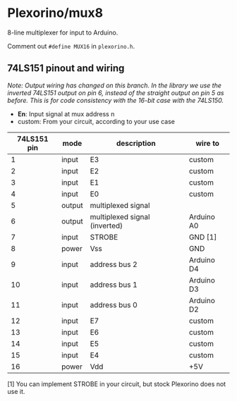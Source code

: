 # Plexorino/mux8

8-line multiplexer for input to Arduino.

Comment out `#define MUX16` in `plexorino.h`.

## 74LS151 pinout and wiring

*Note: Output wiring has changed on this branch. In the library we use the inverted 74LS151 output on pin 6, instead of the straight output on pin 5 as before. This is for code consistency with the 16-bit case with the 74LS150.*

- **En**: Input signal at mux address n
- custom: From your circuit, according to your use case

| 74LS151 pin | mode | description | wire to |
|-----|-------|---|---------|
| 1   | input | E3       | custom  |
| 2   | input | E2       | custom  |
| 3   | input | E1       | custom  |
| 4   | input | E0       | custom  |
| 5   | output | multiplexed signal  | |
| 6   | output | multiplexed signal (inverted) | Arduino A0 |
| 7   | input | STROBE | GND \[1\] |
| 8   | power | Vss     | GND |
| 9 | input | address bus 2 | Arduino D4 |
| 10 | input | address bus 1 | Arduino D3 |
| 11 | input | address bus 0 | Arduino D2 |
| 12 | input | E7 | custom |
| 13 | input | E6 | custom | 
| 14 | input | E5 | custom | 
| 15 | input | E4 | custom |
| 16 | power | Vdd | +5V |

 \[1\] You can implement STROBE in your circuit, but stock Plexorino does not use it.
